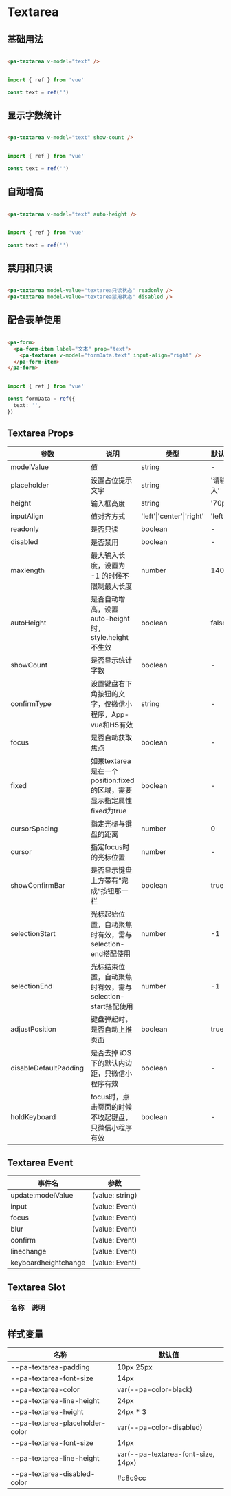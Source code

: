 # Textarea

<!--codes start-->

## 基础用法

```html [template]

<pa-textarea v-model="text" />

```
```ts [script]

import { ref } from 'vue'

const text = ref('')

```
## 显示字数统计

```html [template]

<pa-textarea v-model="text" show-count />

```
```ts [script]

import { ref } from 'vue'

const text = ref('')

```
## 自动增高

```html [template]

<pa-textarea v-model="text" auto-height />

```
```ts [script]

import { ref } from 'vue'

const text = ref('')

```
## 禁用和只读

```html [template]

<pa-textarea model-value="textarea只读状态" readonly />
<pa-textarea model-value="textarea禁用状态" disabled />

```
## 配合表单使用

```html [template]

<pa-form>
  <pa-form-item label="文本" prop="text">
    <pa-textarea v-model="formData.text" input-align="right" />
  </pa-form-item>
</pa-form>

```
```ts [script]

import { ref } from 'vue'

const formData = ref({
  text: '',
})

```

<!--codes end-->

## Textarea Props

<!--props start-->

| 参数 | 说明 | 类型 | 默认值 |
| --- | ----- | --- | --- |
| modelValue | 值 | string | - |
| placeholder | 设置占位提示文字 | string |  '请输入' |
| height | 输入框高度 | string |  '70px' |
| inputAlign | 值对齐方式 | 'left'\|'center'\|'right' |  'left' |
| readonly | 是否只读 | boolean | - |
| disabled | 是否禁用 | boolean | - |
| maxlength | 最大输入长度，设置为 -1 的时候不限制最大长度 | number |  140 |
| autoHeight | 是否自动增高，设置auto-height时，style.height不生效 | boolean |  false |
| showCount | 是否显示统计字数 | boolean | - |
| confirmType | 设置键盘右下角按钮的文字，仅微信小程序，App-vue和H5有效 | string | - |
| focus | 是否自动获取焦点 | boolean | - |
| fixed | 如果textarea是在一个position:fixed的区域，需要显示指定属性fixed为true | boolean | - |
| cursorSpacing | 指定光标与键盘的距离 | number |  0 |
| cursor | 指定focus时的光标位置 | number | - |
| showConfirmBar | 是否显示键盘上方带有”完成“按钮那一栏 | boolean |  true |
| selectionStart | 光标起始位置，自动聚焦时有效，需与selection-end搭配使用 | number |  -1 |
| selectionEnd | 光标结束位置，自动聚焦时有效，需与selection-start搭配使用 | number |  -1 |
| adjustPosition | 键盘弹起时，是否自动上推页面 | boolean |  true |
| disableDefaultPadding | 是否去掉 iOS 下的默认内边距，只微信小程序有效 | boolean | - |
| holdKeyboard | focus时，点击页面的时候不收起键盘，只微信小程序有效 | boolean | - |

<!--props end-->

## Textarea Event

<!--event start-->

| 事件名 | 参数 |
| --- | --- |
| update:modelValue | (value: string)  |
| input | (value: Event)  |
| focus | (value: Event)  |
| blur | (value: Event)  |
| confirm | (value: Event)  |
| linechange | (value: Event)  |
| keyboardheightchange | (value: Event)  |

<!--event end-->

## Textarea Slot

<!--slot start-->

| 名称 | 说明 |
| --- | --- |


<!--slot end-->

## 样式变量

<!--cssVar start-->

| 名称 | 默认值 |
| --- | --- |
| --pa-textarea-padding | 10px 25px |
| --pa-textarea-font-size | 14px |
| --pa-textarea-color | var(--pa-color-black) |
| --pa-textarea-line-height | 24px |
| --pa-textarea-height | 24px * 3 |
| --pa-textarea-placeholder-color | var(--pa-color-disabled) |
| --pa-textarea-font-size | 14px |
| --pa-textarea-line-height | var(--pa-textarea-font-size, 14px) |
| --pa-textarea-disabled-color | #c8c9cc |

<!--cssVar end-->

